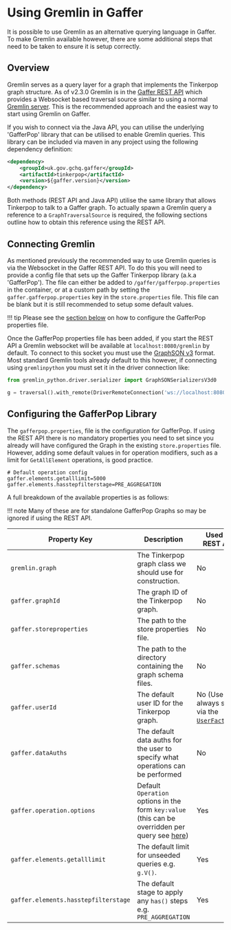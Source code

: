 # Using Gremlin in Gaffer

It is possible to use Gremlin as an alternative querying language in Gaffer. To
make Gremlin available however, there are some additional steps that need to be
taken to ensure it is setup correctly.

## Overview

Gremlin serves as a query layer for a graph that implements the Tinkerpop graph
structure. As of v2.3.0 Gremlin is in the [Gaffer REST API](./gaffer-docker/gaffer-images.md)
which provides a Websocket based traversal source similar to using a normal
[Gremlin server](https://tinkerpop.apache.org/docs/current/reference/#connecting-gremlin-server).
This is the recommended approach and the easiest way to start using Gremlin on
Gaffer.

If you wish to connect via the Java API, you can utilise the underlying
'GafferPop' library that can be utilised to enable Gremlin queries. This
library can be included via maven in any project using the following dependency
definition:

```xml
<dependency>
    <groupId>uk.gov.gchq.gaffer</groupId>
    <artifactId>tinkerpop</artifactId>
    <version>${gaffer.version}</version>
</dependency>
```

Both methods (REST API and Java API) utilise the same library that allows
Tinkerpop to talk to a Gaffer graph. To actually spawn a Gremlin query a
reference to a `GraphTraversalSource` is required, the following sections
outline how to obtain this reference using the REST API.

## Connecting Gremlin

As mentioned previously the recommended way to use Gremlin queries is via the
Websocket in the Gaffer REST API. To do this you will need to provide a config
file that sets up the Gaffer Tinkerpop library (a.k.a 'GafferPop'). The file can
either be added to `/gaffer/gafferpop.properties` in the container, or at a
 custom path by setting the `gaffer.gafferpop.properties` key in the
`store.properties` file. This file can be blank but it is still recommended to
setup some default values.

!!! tip
    Please see the [section below](#configuring-the-gafferpop-library) on how to
    configure the GafferPop properties file.

Once the GafferPop properties file has been added, if you start the REST API a
Gremlin websocket will be available at `localhost:8080/gremlin` by default.
To connect to this socket you must use the [GraphSON v3](https://tinkerpop.apache.org/docs/current/dev/io/#graphson)
format. Most standard Gremlin tools already default to this however, if
connecting using `gremlinpython` you must set it in the driver connection like:

```python
from gremlin_python.driver.serializer import GraphSONSerializersV3d0

g = traversal().with_remote(DriverRemoteConnection('ws://localhost:8080/gremlin', 'g', message_serializer=GraphSONSerializersV3d0()))
```

## Configuring the GafferPop Library

The `gafferpop.properties`, file is the configuration for GafferPop. If using
the REST API there is no mandatory properties you need to set since you already
will have configured the Graph in the existing `store.properties` file. However,
adding some default values in for operation modifiers, such as a limit for
`GetAllElement` operations, is good practice.

```properties
# Default operation config
gaffer.elements.getalllimit=5000
gaffer.elements.hasstepfilterstage=PRE_AGGREGATION
```

A full breakdown of the available properties is as follows:

!!! note
    Many of these are for standalone GafferPop Graphs so may be ignored if using
    the REST API.

| Property Key | Description | Used in REST API |
| --- | --- | --- |
| `gremlin.graph` | The Tinkerpop graph class we should use for construction. | No |
| `gaffer.graphId` | The graph ID of the Tinkerpop graph. | No |
| `gaffer.storeproperties` | The path to the store properties file. | No |
| `gaffer.schemas` | The path to the directory containing the graph schema files. | No |
| `gaffer.userId` | The default user ID for the Tinkerpop graph. | No (User is always set via the [`UserFactory`](../security/user-control.md).) |
| `gaffer.dataAuths` | The default data auths for the user to specify what operations can be performed | No |
| `gaffer.operation.options` | Default `Operation` options in the form `key:value` (this can be overridden per query see [here](../../user-guide/query/gremlin/custom-features.md)) | Yes |
| `gaffer.elements.getalllimit` | The default limit for unseeded queries e.g. `g.V()`. | Yes |
| `gaffer.elements.hasstepfilterstage` | The default stage to apply any `has()` steps e.g. `PRE_AGGREGATION` | Yes |
